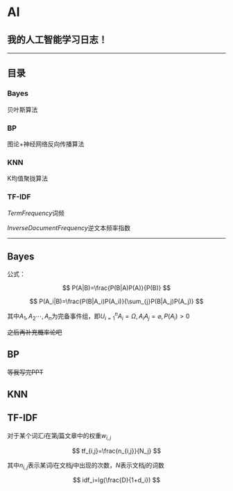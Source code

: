 # AI

## 我的人工智能学习日志！

---

## 目录

### Bayes

贝叶斯算法

### BP

图论+神经网络反向传播算法

### KNN

K均值聚拢算法

### TF-IDF

$Term Frequency$词频

$Inverse Document Frequency$逆文本频率指数

---

## Bayes

公式：

$$
P(A|B)=\frac{P(B|A)P(A)}{P(B)}
$$

$$
P(A_i|B)=\frac{P(B|A_i)P(A_i)}{\sum_{j}P(B|A_j)P(A_j)}
$$

其中$A_1,A_2\cdots ,A_n$为完备事件组，即$U_{i=1}^nA_i=\Omega,A_iA_j=\varnothing,P(A_i)>0$

~~之后再补充概率论吧~~

## BP

~~等我写完PPT~~

## KNN

## TF-IDF

对于某个词汇$i$在第$j$篇文章中的权重$w_{i,j}$

$$
tf_{i,j}=\frac{n_{i,j}}{N_j}
$$

其中$n_{i,j}$表示某词$i$在文档$j$中出现的次数，$N$表示文档$j$的词数

$$
idf_i=lg(\frac{D}{1+d_i})
$$